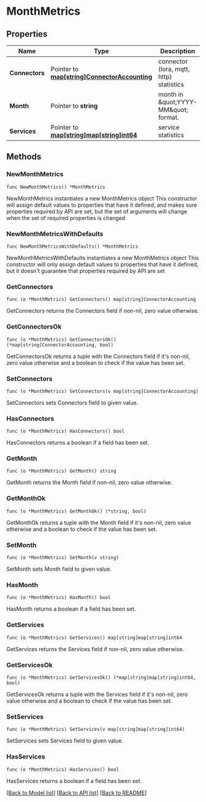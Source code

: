 # MonthMetrics

## Properties

Name | Type | Description | Notes
------------ | ------------- | ------------- | -------------
**Connectors** | Pointer to [**map[string]ConnectorAccounting**](ConnectorAccounting.md) | connector (lora, mqtt, http) statistics | [optional] 
**Month** | Pointer to **string** | month in \&quot;YYYY-MM\&quot; format. | [optional] 
**Services** | Pointer to [**map[string]map[string]int64**](map.md) | service statistics | [optional] 

## Methods

### NewMonthMetrics

`func NewMonthMetrics() *MonthMetrics`

NewMonthMetrics instantiates a new MonthMetrics object
This constructor will assign default values to properties that have it defined,
and makes sure properties required by API are set, but the set of arguments
will change when the set of required properties is changed

### NewMonthMetricsWithDefaults

`func NewMonthMetricsWithDefaults() *MonthMetrics`

NewMonthMetricsWithDefaults instantiates a new MonthMetrics object
This constructor will only assign default values to properties that have it defined,
but it doesn't guarantee that properties required by API are set

### GetConnectors

`func (o *MonthMetrics) GetConnectors() map[string]ConnectorAccounting`

GetConnectors returns the Connectors field if non-nil, zero value otherwise.

### GetConnectorsOk

`func (o *MonthMetrics) GetConnectorsOk() (*map[string]ConnectorAccounting, bool)`

GetConnectorsOk returns a tuple with the Connectors field if it's non-nil, zero value otherwise
and a boolean to check if the value has been set.

### SetConnectors

`func (o *MonthMetrics) SetConnectors(v map[string]ConnectorAccounting)`

SetConnectors sets Connectors field to given value.

### HasConnectors

`func (o *MonthMetrics) HasConnectors() bool`

HasConnectors returns a boolean if a field has been set.

### GetMonth

`func (o *MonthMetrics) GetMonth() string`

GetMonth returns the Month field if non-nil, zero value otherwise.

### GetMonthOk

`func (o *MonthMetrics) GetMonthOk() (*string, bool)`

GetMonthOk returns a tuple with the Month field if it's non-nil, zero value otherwise
and a boolean to check if the value has been set.

### SetMonth

`func (o *MonthMetrics) SetMonth(v string)`

SetMonth sets Month field to given value.

### HasMonth

`func (o *MonthMetrics) HasMonth() bool`

HasMonth returns a boolean if a field has been set.

### GetServices

`func (o *MonthMetrics) GetServices() map[string]map[string]int64`

GetServices returns the Services field if non-nil, zero value otherwise.

### GetServicesOk

`func (o *MonthMetrics) GetServicesOk() (*map[string]map[string]int64, bool)`

GetServicesOk returns a tuple with the Services field if it's non-nil, zero value otherwise
and a boolean to check if the value has been set.

### SetServices

`func (o *MonthMetrics) SetServices(v map[string]map[string]int64)`

SetServices sets Services field to given value.

### HasServices

`func (o *MonthMetrics) HasServices() bool`

HasServices returns a boolean if a field has been set.


[[Back to Model list]](../README.md#documentation-for-models) [[Back to API list]](../README.md#documentation-for-api-endpoints) [[Back to README]](../README.md)


